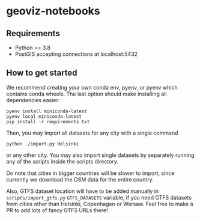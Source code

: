 # geoviz-notebooks

## Requirements

* Python >= 3.8
* PostGIS accepting connections at localhost:5432

## How to get started

We recommend creating your own conda env, pyenv, or pyenv which contains conda wheels.
The last option should make installing all dependencies easier:

```
pyenv install miniconda-latest
pyenv local miniconda-latest
pip install -r requirements.txt
```

Then, you may import all datasets for any city with a single command

```
python ./import.py Helsinki
```

or any other city. You may also import single datasets by separately running any of the scripts
inside the scripts directory.

Do note that cities in bigger countries will be slower to import, since currently we download
the OSM data for the entire country.

Also, GTFS dataset location will have to be added manually in `scripts/import_gtfs.py`
`GTFS_DATASETS` variable, if you need GTFS datasets from cities other than Helsinki, Copenhagen
or Warsaw. Feel free to make a PR to add lots of fancy GTFS URLs there!
